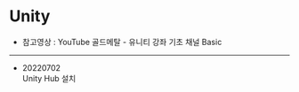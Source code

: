 # Unity
* 참고영상 : YouTube 골드메탈 - 유니티 강좌 기초 채널 Basic
-----------------------------------------
- 20220702<br>
Unity Hub 설치

